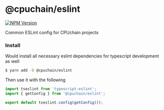 # @cpuchain/eslint

[![NPM Version](https://img.shields.io/npm/v/@cpuchain/eslint)](https://www.npmjs.com/package/@cpuchain/eslint)

Common ESLint config for CPUchain projects

### Install

Would install all necessary eslint dependencies for typescript development as well

```bash
$ yarn add -D @cpuchain/eslint
```

Then use it with the following

```js
import tseslint from 'typescript-eslint';
import { getConfig } from '@cpuchain/eslint';

export default tseslint.config(getConfig());
```